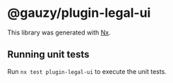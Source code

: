 # @gauzy/plugin-legal-ui

This library was generated with [Nx](https://nx.dev).

## Running unit tests

Run `nx test plugin-legal-ui` to execute the unit tests.
